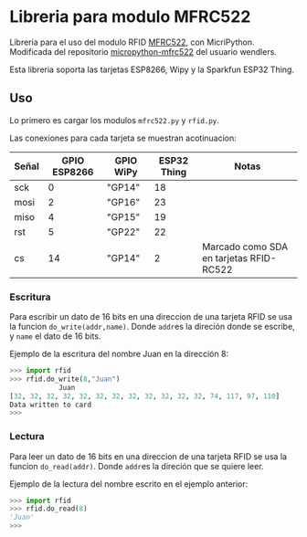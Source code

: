 # Libreria para modulo MFRC522

Libreria para el uso del modulo RFID [MFRC522](http://www.nxp.com/documents/data_sheet/MFRC522.pdf), con MicriPython. Modificada del repositorio [micropython-mfrc522](https://github.com/wendlers/micropython-mfrc522) del usuario wendlers.

Esta libreria soporta las tarjetas ESP8266, Wipy y la Sparkfun ESP32 Thing.

## Uso

Lo primero es cargar los modulos ``mfrc522.py`` y ``rfid.py``.

Las conexiones para cada tarjeta se muestran acotinuacion:

| Señal     | GPIO ESP8266 | GPIO WiPy      | ESP32 Thing | Notas                                 |
| --------- | ------------ | -------------- | ----------- | ------------------------------------- |
| sck       | 0            | "GP14"         | 18          |                                       |
| mosi      | 2            | "GP16"         | 23          |                                       |
| miso      | 4            | "GP15"         | 19          |                                       |
| rst       | 5            | "GP22"         | 22          |                                       |
| cs        | 14           | "GP14"         | 2           |Marcado como SDA en tarjetas RFID-RC522|

### Escritura

Para escribir un dato de 16 bits en una direccion de una tarjeta RFID se usa la funcion ``do_write(addr,name)``. Donde ``addr``es la direción donde se escribe, y ``name`` el dato de 16 bits.

Ejemplo de la escritura del nombre Juan en la dirección 8:

```python
>>> import rfid
>>> rfid.do_write(8,"Juan")
            Juan
[32, 32, 32, 32, 32, 32, 32, 32, 32, 32, 32, 32, 74, 117, 97, 110]
Data written to card
>>> 
```

### Lectura

Para leer un dato de 16 bits en una direccion de una tarjeta RFID se usa la funcion ``do_read(addr)``. Donde ``addr``es la direción que se quiere leer.

Ejemplo de la lectura del nombre escrito en el ejemplo anterior:

```python
>>> import rfid
>>> rfid.do_read(8)
'Juan'
>>> 
```
